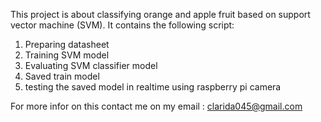This project is about classifying orange and apple fruit based on support vector machine (SVM).
It contains the following script:
1. Preparing datasheet 
2. Training SVM model 
3. Evaluating SVM classifier model
4. Saved train model
5. testing the saved model in realtime using raspberry pi camera

For more infor on this contact me on my email : clarida045@gmail.com
